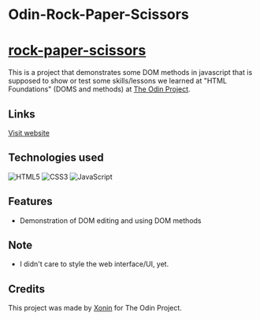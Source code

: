 # Odin-Rock-Paper-Scissors
# [rock-paper-scissors](https://xonin-hush.github.io/Odin-Rock-Paper-Scissors/)
This is a project that demonstrates some DOM methods in javascript that is supposed to show or test some skills/lessons we learned at "HTML Foundations" (DOMS and methods) at [The Odin Project](https://theodinproject.com).

## Links
[Visit website](https://xonin-hush.github.io/Odin-Rock-Paper-Scissors/)

## Technologies used
![HTML5](https://img.shields.io/badge/html5-E34F26.svg?style=for-the-badge&logo=html5&logoColor=FFF)
![CSS3](https://img.shields.io/badge/css3-%231572B6.svg?style=for-the-badge&logo=css3&logoColor=white)
![JavaScript](https://img.shields.io/badge/javascript-%23323330.svg?style=for-the-badge&logo=javascript&logoColor=%23F7DF1E)
## Features
- Demonstration of DOM editing and using DOM methods
## Note
- I didn't care to style the web interface/UI, yet.

## Credits
This project was made by [Xonin](https://github.com/xonin-hush) for The Odin Project.
